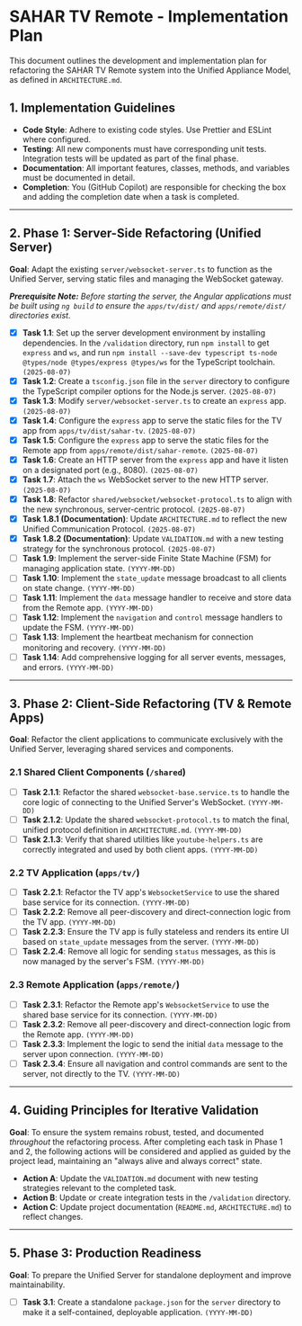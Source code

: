 # SAHAR TV Remote - Implementation Plan

This document outlines the development and implementation plan for refactoring the SAHAR TV Remote system into the Unified Appliance Model, as defined in `ARCHITECTURE.md`.

## 1. Implementation Guidelines

-   **Code Style**: Adhere to existing code styles. Use Prettier and ESLint where configured.
-   **Testing**: All new components must have corresponding unit tests. Integration tests will be updated as part of the final phase.
-   **Documentation**: All important features, classes, methods, and variables must be documented in detail.
-   **Completion**: You (GitHub Copilot) are responsible for checking the box and adding the completion date when a task is completed.

---

## 2. Phase 1: Server-Side Refactoring (Unified Server)

**Goal**: Adapt the existing `server/websocket-server.ts` to function as the Unified Server, serving static files and managing the WebSocket gateway.

***Prerequisite Note:*** *Before starting the server, the Angular applications must be built using `ng build` to ensure the `apps/tv/dist/` and `apps/remote/dist/` directories exist.*

-   [x] **Task 1.1**: Set up the server development environment by installing dependencies. In the `/validation` directory, run `npm install` to get `express` and `ws`, and run `npm install --save-dev typescript ts-node @types/node @types/express @types/ws` for the TypeScript toolchain. `(2025-08-07)`
-   [x] **Task 1.2**: Create a `tsconfig.json` file in the `server` directory to configure the TypeScript compiler options for the Node.js server. `(2025-08-07)`
-   [x] **Task 1.3**: Modify `server/websocket-server.ts` to create an `express` app. `(2025-08-07)`
-   [x] **Task 1.4**: Configure the `express` app to serve the static files for the TV app from `apps/tv/dist/sahar-tv`. `(2025-08-07)`
-   [x] **Task 1.5**: Configure the `express` app to serve the static files for the Remote app from `apps/remote/dist/sahar-remote`. `(2025-08-07)`
-   [x] **Task 1.6**: Create an HTTP server from the `express` app and have it listen on a designated port (e.g., 8080). `(2025-08-07)`
-   [x] **Task 1.7**: Attach the `ws` WebSocket server to the new HTTP server. `(2025-08-07)`
-   [x] **Task 1.8**: Refactor `shared/websocket/websocket-protocol.ts` to align with the new synchronous, server-centric protocol. `(2025-08-07)`
-   [x] **Task 1.8.1 (Documentation)**: Update `ARCHITECTURE.md` to reflect the new Unified Communication Protocol. `(2025-08-07)`
-   [x] **Task 1.8.2 (Documentation)**: Update `VALIDATION.md` with a new testing strategy for the synchronous protocol. `(2025-08-07)`
-   [ ] **Task 1.9**: Implement the server-side Finite State Machine (FSM) for managing application state. `(YYYY-MM-DD)`
-   [ ] **Task 1.10**: Implement the `state_update` message broadcast to all clients on state change. `(YYYY-MM-DD)`
-   [ ] **Task 1.11**: Implement the `data` message handler to receive and store data from the Remote app. `(YYYY-MM-DD)`
-   [ ] **Task 1.12**: Implement the `navigation` and `control` message handlers to update the FSM. `(YYYY-MM-DD)`
-   [ ] **Task 1.13**: Implement the heartbeat mechanism for connection monitoring and recovery. `(YYYY-MM-DD)`
-   [ ] **Task 1.14**: Add comprehensive logging for all server events, messages, and errors. `(YYYY-MM-DD)`

---

## 3. Phase 2: Client-Side Refactoring (TV & Remote Apps)

**Goal**: Refactor the client applications to communicate exclusively with the Unified Server, leveraging shared services and components.

### 2.1 Shared Client Components (`/shared`)
-   [ ] **Task 2.1.1**: Refactor the shared `websocket-base.service.ts` to handle the core logic of connecting to the Unified Server's WebSocket. `(YYYY-MM-DD)`
-   [ ] **Task 2.1.2**: Update the shared `websocket-protocol.ts` to match the final, unified protocol definition in `ARCHITECTURE.md`. `(YYYY-MM-DD)`
-   [ ] **Task 2.1.3**: Verify that shared utilities like `youtube-helpers.ts` are correctly integrated and used by both client apps. `(YYYY-MM-DD)`

### 2.2 TV Application (`apps/tv/`)
-   [ ] **Task 2.2.1**: Refactor the TV app's `WebsocketService` to use the shared base service for its connection. `(YYYY-MM-DD)`
-   [ ] **Task 2.2.2**: Remove all peer-discovery and direct-connection logic from the TV app. `(YYYY-MM-DD)`
-   [ ] **Task 2.2.3**: Ensure the TV app is fully stateless and renders its entire UI based on `state_update` messages from the server. `(YYYY-MM-DD)`
-   [ ] **Task 2.2.4**: Remove all logic for sending `status` messages, as this is now managed by the server's FSM. `(YYYY-MM-DD)`

### 2.3 Remote Application (`apps/remote/`)
-   [ ] **Task 2.3.1**: Refactor the Remote app's `WebsocketService` to use the shared base service for its connection. `(YYYY-MM-DD)`
-   [ ] **Task 2.3.2**: Remove all peer-discovery and direct-connection logic from the Remote app. `(YYYY-MM-DD)`
-   [ ] **Task 2.3.3**: Implement the logic to send the initial `data` message to the server upon connection. `(YYYY-MM-DD)`
-   [ ] **Task 2.3.4**: Ensure all navigation and control commands are sent to the server, not directly to the TV. `(YYYY-MM-DD)`

---

## 4. Guiding Principles for Iterative Validation

**Goal**: To ensure the system remains robust, tested, and documented *throughout* the refactoring process. After completing each task in Phase 1 and 2, the following actions will be considered and applied as guided by the project lead, maintaining an "always alive and always correct" state.

-   **Action A**: Update the `VALIDATION.md` document with new testing strategies relevant to the completed task.
-   **Action B**: Update or create integration tests in the `/validation` directory.
-   **Action C**: Update project documentation (`README.md`, `ARCHITECTURE.md`) to reflect changes.

---

## 5. Phase 3: Production Readiness

**Goal**: To prepare the Unified Server for standalone deployment and improve maintainability.

-   [ ] **Task 3.1**: Create a standalone `package.json` for the `server` directory to make it a self-contained, deployable application. `(YYYY-MM-DD)`
